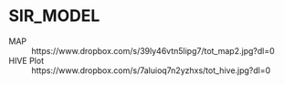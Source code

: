 # SIR_MODEL
<dl>
  <dt>MAP</dt>
  <dd>https://www.dropbox.com/s/39ly46vtn5lipg7/tot_map2.jpg?dl=0</dd>

  <dt>HIVE Plot</dt>
  <dd>https://www.dropbox.com/s/7aluioq7n2yzhxs/tot_hive.jpg?dl=0</dd>
</dl>



